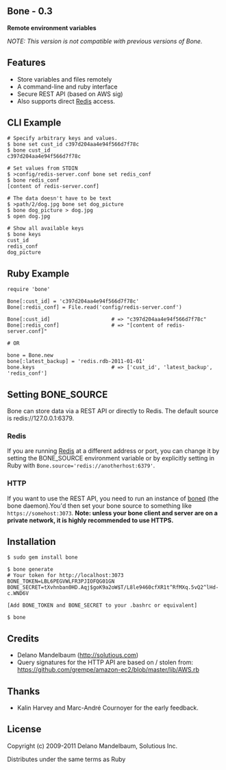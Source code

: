 ## Bone - 0.3 ##

**Remote environment variables**

*NOTE: This version is not compatible with previous versions of Bone.*

## Features

* Store variables and files remotely
* A command-line and ruby interface
* Secure REST API (based on AWS sig)
* Also supports direct [Redis](http://code.google.com/p/redis/) access.

## CLI Example
        
    # Specify arbitrary keys and values. 
    $ bone set cust_id c397d204aa4e94f566d7f78c
    $ bone cust_id
    c397d204aa4e94f566d7f78c
    
    # Set values from STDIN
    $ >config/redis-server.conf bone set redis_conf 
    $ bone redis_conf 
    [content of redis-server.conf]
    
    # The data doesn't have to be text
    $ >path/2/dog.jpg bone set dog_picture
    $ bone dog_picture > dog.jpg 
    $ open dog.jpg
    
    # Show all available keys
    $ bone keys
    cust_id
    redis_conf
    dog_picture
    
## Ruby Example

    require 'bone'
    
    Bone[:cust_id] = 'c397d204aa4e94f566d7f78c'
    Bone[:redis_conf] = File.read('config/redis-server.conf')
    
    Bone[:cust_id]                    # => "c397d204aa4e94f566d7f78c"
    Bone[:redis_conf]                 # => "[content of redis-server.conf]"
    
    # OR
    
    bone = Bone.new
    bone[:latest_backup] = 'redis.rdb-2011-01-01'
    bone.keys                         # => ['cust_id', 'latest_backup', 'redis_conf']
    
## Setting BONE_SOURCE ##

Bone can store data via a REST API or directly to Redis. The default source is redis://127.0.0.1:6379. 

### Redis ###

If you are running [Redis](http://code.google.com/p/redis/) at a different address or port, you can change it by setting the BONE_SOURCE environment variable or by explicitly setting in Ruby with `Bone.source='redis://anotherhost:6379'`.

### HTTP ###

If you want to use the REST API, you need to run an instance of [boned](http://github.com/solutious/boned) (the bone daemon).You'd then set your bone source to something like `https://somehost:3073`. **Note: unless your bone client and server are on a private network, it is highly recommended to use HTTPS.**


## Installation

    $ sudo gem install bone
    
    $ bone generate
    # Your token for http://localhost:3073
    BONE_TOKEN=LBL6PEGVWLFR3PJIOFQG01GN
    BONE_SECRET=tXvhnban0HD.Aqj$goK9a2oW$T/L8le9460cfXR1t^RfMXq.5vQ2^lHd-c.WND6V
    
    [Add BONE_TOKEN and BONE_SECRET to your .bashrc or equivalent]
    
    $ bone


## Credits

* Delano Mandelbaum (http://solutious.com)
* Query signatures for the HTTP API are based on / stolen from: https://github.com/grempe/amazon-ec2/blob/master/lib/AWS.rb


## Thanks 

* Kalin Harvey and Marc-André Cournoyer for the early feedback.


## License

Copyright (c) 2009-2011 Delano Mandelbaum, Solutious Inc.

Distributes under the same terms as Ruby
